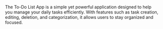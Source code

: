 The To-Do List App is a simple yet powerful application designed to help you manage your daily tasks efficiently. With features such as task creation, editing, deletion, and categorization, it allows users to stay organized and focused. 
